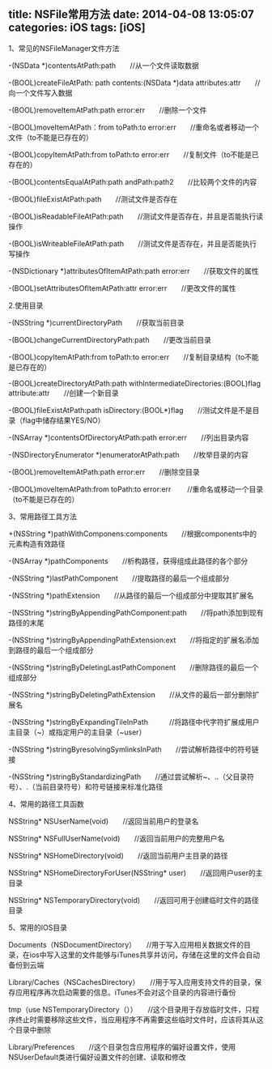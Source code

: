 title: NSFile常用方法
date: 2014-04-08 13:05:07
categories: iOS
tags: [iOS]
---
1、常见的NSFileManager文件方法

-(NSData *)contentsAtPath:path　　//从一个文件读取数据

-(BOOL)createFileAtPath: path contents:(NSData *)data attributes:attr　　//向一个文件写入数据

-(BOOL)removeItemAtPath:path error:err　　//删除一个文件

-(BOOL)moveItemAtPath：from toPath:to error:err　　//重命名或者移动一个文件（to不能是已存在的）

-(BOOL)copyItemAtPath:from toPath:to error:err　　//复制文件（to不能是已存在的）

-(BOOL)contentsEqualAtPath:path andPath:path2　　//比较两个文件的内容

-(BOOL)fileExistAtPath:path　　//测试文件是否存在

-(BOOL)isReadableFileAtPath:path　　//测试文件是否存在，并且是否能执行读操作　　

-(BOOL)isWriteableFileAtPath:path　　//测试文件是否存在，并且是否能执行写操作　　

-(NSDictionary *)attributesOfItemAtPath:path error:err　　//获取文件的属性　　

-(BOOL)setAttributesOfItemAtPath:attr error:err　　//更改文件的属性

2.使用目录

-(NSString *)currentDirectoryPath　　//获取当前目录

-(BOOL)changeCurrentDirectoryPath:path　　//更改当前目录

-(BOOL)copyItemAtPath:from toPath:to error:err　　//复制目录结构（to不能是已存在的）

-(BOOL)createDirectoryAtPath:path withIntermediateDirectories:(BOOL)flag attribute:attr　　//创建一个新目录

-(BOOL)fileExistAtPath:path isDirectory:(BOOL*)flag　　//测试文件是不是目录（flag中储存结果YES/NO）

-(NSArray *)contentsOfDirectoryAtPath:path error:err　　//列出目录内容

-(NSDirectoryEnumerator *)enumeratorAtPath:path　　//枚举目录的内容

-(BOOL)removeItemAtPath:path error:err　　//删除空目录

-(BOOL)moveItemAtPath:from toPath:to error:err 　　//重命名或移动一个目录（to不能是已存在的）

3、常用路径工具方法

+(NSString *)pathWithComponens:components　　//根据components中的元素构造有效路径

-(NSArray *)pathComponents　　//析构路径，获得组成此路径的各个部分

-(NSString *)lastPathComponent　　//提取路径的最后一个组成部分

-(NSString *)pathExtension　　//从路径的最后一个组成部分中提取其扩展名

-(NSString *)stringByAppendingPathComponent:path　　//将path添加到现有路径的末尾

-(NSString *)stringByAppendingPathExtension:ext　　//将指定的扩展名添加到路径的最后一个组成部分

-(NSString *)stringByDeletingLastPathComponent　　//删除路径的最后一个组成部分

-(NSString *)stringByDeletingPathExtension　　//从文件的最后一部分删除扩展名

-(NSString *)stringByExpandingTileInPath　　　//将路径中代字符扩展成用户主目录（~）或指定用户的主目录（~user）

-(NSString *)stringByresolvingSymlinksInPath　　//尝试解析路径中的符号链接

-(NSString *)stringByStandardizingPath　　//通过尝试解析~、..（父目录符号）、.（当前目录符号）和符号链接来标准化路径

4、常用的路径工具函数

NSString* NSUserName(void)　　//返回当前用户的登录名

NSString* NSFullUserName(void)　　//返回当前用户的完整用户名

NSString* NSHomeDirectory(void)　　//返回当前用户主目录的路径

NSString* NSHomeDirectoryForUser(NSString* user)　　//返回用户user的主目录

NSString* NSTemporaryDirectory(void)　　//返回可用于创建临时文件的路径目录

5、常用的IOS目录

Documents（NSDocumentDirectory）　　//用于写入应用相关数据文件的目录，在ios中写入这里的文件能够与iTunes共享并访问，存储在这里的文件会自动备份到云端

Library/Caches（NSCachesDirectory）　　//用于写入应用支持文件的目录，保存应用程序再次启动需要的信息。iTunes不会对这个目录的内容进行备份

tmp（use NSTemporaryDirectory（））　　//这个目录用于存放临时文件，只程序终止时需要移除这些文件，当应用程序不再需要这些临时文件时，应该将其从这个目录中删除

Library/Preferences　　//这个目录包含应用程序的偏好设置文件，使用 NSUserDefault类进行偏好设置文件的创建、读取和修改